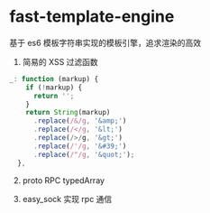 # fast-template-engine

基于 es6 模板字符串实现的模板引擎，追求渲染的高效

1. 简易的 XSS 过滤函数

```js
_: function (markup) {
    if (!markup) {
      return '';
    }
    return String(markup)
      .replace(/&/g, '&amp;')
      .replace(/</g, '&lt;')
      .replace(/>/g, '&gt;')
      .replace(/'/g, '&#39;')
      .replace(/"/g, '&quot;');
  },
```

2. proto RPC typedArray

3. easy_sock 实现 rpc 通信
